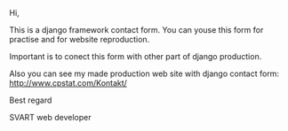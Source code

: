 Hi,

This is a django framework contact form. 
You can youse this form for practise and for website reproduction.

Important is to conect this form with other part of django production.

Also you can see my made production web site 
with django contact form: http://www.cpstat.com/Kontakt/

Best regard

SVART web developer
